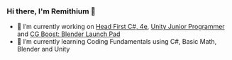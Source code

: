 ### Hi there, I'm Remithium 👋

- 🔭 I’m currently working on [Head First C#, 4e](https://github.com/head-first-csharp/fourth-edition), [Unity Junior Programmer](https://learn.unity.com/pathway/junior-programmer) and [CG Boost: Blender Launch Pad](https://academy.cgboost.com/p/blender-2-8-launch-pad)
- 🌱 I’m currently learning Coding Fundamentals using C#, Basic Math, Blender and Unity

<!--
**Remithium/Remithium** is a ✨ _special_ ✨ repository because its `README.md` (this file) appears on your GitHub profile.

Here are some ideas to get you started:

- 🔭 I’m currently working on 
- 🌱 I’m currently learning ...
- 👯 I’m looking to collaborate on ...
- 🤔 I’m looking for help with ...
- 💬 Ask me about ...
- 📫 How to reach me: ...
- 😄 Pronouns: ...
- ⚡ Fun fact: ...
-->

